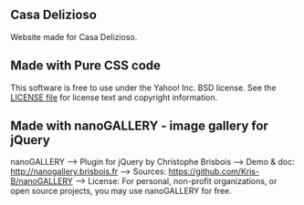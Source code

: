 Casa Delizioso
-------
Website made for Casa Delizioso.

Made with Pure CSS code 
-------
[pure]: http://purecss.io/
[pure-site]: https://github.com/yahoo/pure-site
This software is free to use under the Yahoo! Inc. BSD license.
See the [LICENSE file][] for license text and copyright information.

[LICENSE file]: https://github.com/yahoo/pure-site/blob/master/LICENSE.md


Made with nanoGALLERY - image gallery for jQuery
-------
 nanoGALLERY                                                                                                          -->
 Plugin for jQuery by Christophe Brisbois                                                                             -->
 Demo & doc: http://nanogallery.brisbois.fr                                                                           -->
 Sources: https://github.com/Kris-B/nanoGALLERY                                                                       -->
 License: For personal, non-profit organizations, or open source projects, you may use nanoGALLERY for free.